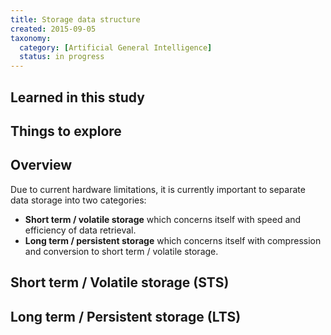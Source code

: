 ```yaml
---
title: Storage data structure
created: 2015-09-05
taxonomy:
  category: [Artificial General Intelligence]
  status: in progress
---
```


## Learned in this study

## Things to explore

## Overview

Due to current hardware limitations, it is currently important to separate data storage into two categories:

* **Short term / volatile storage** which concerns itself with speed and efficiency of data retrieval.
* **Long term / persistent storage** which concerns itself with compression and conversion to short term / volatile storage.

## Short term / Volatile storage (STS)

## Long term / Persistent storage (LTS)
